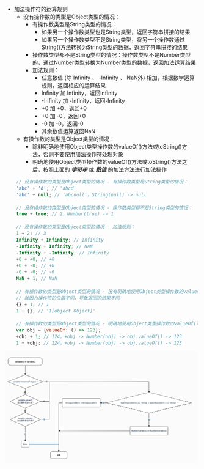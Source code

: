 - 加法操作符的运算规则
    - 没有操作数的类型是Object类型的情况：
        - 有操作数类型是String类型的情况：
            - 如果另一个操作数类型也是String类型，返回字符串拼接的结果
            - 如果另一个操作数类型不是String类型，将另一个操作数通过String()方法转换为String类型的数据，返回字符串拼接的结果
        - 操作数类型都不是String类型的情况：操作数类型不是Number类型的，通过Number类型转换为Number类型的数据，返回加法运算结果
        - 加法规则：
            - 任意数值 (除 Infinity 、 -Infinity 、 NaN外) 相加，根据数学运算规则，返回相应的运算结果
            - Infinity 加 Infinity，返回Infinity
            - -Infinity 加 -Infinity，返回-Infinity
            - +0 加 +0，返回+0
            - +0 加 -0，返回+0
            - -0 加 -0，返回-0
            - 其余数值运算返回NaN
    - 有操作数的类型是Object类型的情况：
        - 除非明确地使用Object类型操作数的valueOf()方法或toString()方法，否则不要使用加法操作符处理对象
        - 明确地使用Object类型操作数的valueOf()方法或toString()方法之后，按照上面的 ***字符串*** 或 ***数值*** 的加法方法进行加法操作

```javascript
    // 没有操作数的类型是Object类型的情况 - 有操作数类型是String类型的情况：
    'abc' + 'd'; // 'abcd'
    'abc' + null; // 'abcnull'，String(null) -> null

    // 没有操作数的类型是Object类型的情况 - 操作数类型都不是String类型的情况：
    true + true; // 2，Number(true) -> 1

    // 没有操作数的类型是Object类型的情况 - 加法规则：
    1 + 2; // 3
    Infinity + Infinity; // Infinity
    -Infinity + Infinity; // NaN
    -Infinity + -Infinity; // Infinity
    +0 + +0; // +0
    +0 + -0; // +0
    -0 + -0; // -0
    NaN + 1; // NaN

    // 有操作数的类型是Object类型的情况 - 没有明确地使用Object类型操作数的valueOf()方法或toString()方法：
    // 就因为操作符的位置不同，导致返回的结果不同
    {} + 1; // 1
    1 + {}; // '1[object Object]'

    // 有操作数的类型是Object类型的情况 - 明确地使用Object类型操作数的valueOf()方法或toString()方法：
    var obj = {valueOf: () => 123};
    +obj + 1; // 124，+obj -> Number(obj) -> obj.valueOf() -> 123
    1 + +obj; // 124，+obj -> Number(obj) -> obj.valueOf() -> 123
```

![加法操作符 流程图](./4.operator_addition.png "加法操作符 流程图")
